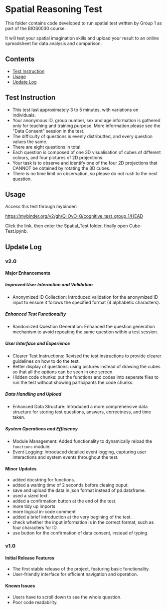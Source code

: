 # Spatial Reasoning Test

This folder contains code developed to run spatial test written by Group 1 as part of the BIOS0030 course.

It will test your spatial imagination skills and upload your result to an online spreadsheet for data analysis and comparison.

## Contents
- [Test Instruction](#test-instruction)
- [Usage](#usage)
- [Update Log](#update-log)
  
## Test Instruction

* This test last approximately 3 to 5 minutes, with variations on individuals.
* Your anonymous ID, group number, sex and age information is gathered only for teaching and training purpose. More information please see the "Data Consent" session in the test. 
* The difficulty of questions is evenly distributted, and every question values the same.
* There are eight questions in total.
* Each question is composed of one 3D visualisation of cubes of different colours, and four pictures of 2D projections.
* Your task is to observe and identify one of the four 2D projections that CANNOT be obtained by rotating the 3D cubes.
* There is no time limit on observation, so please do not rush to the next question.

## Usage

Access this test through mybinder:

https://mybinder.org/v2/gh/Q-OvO-Q/cognitive_test_group_1/HEAD

Click the link, then enter the Spatial_Test folder, finally open Cube-Test.ipynb.

## Update Log

### v2.0

#### Major Enhancements

##### Improved User Interaction and Validation
- Anonymized ID Collection: Introduced validation for the anonymized ID input to ensure it follows the specified format (4 alphabetic characters).

##### Enhanced Test Functionality
- Randomized Question Generation: Enhanced the question generation mechanism to avoid repeating the same question within a test session.

##### User Interface and Experience
- Clearer Test Instructions: Revised the test instructions to provide clearer guidelines on how to do the test. 
- Better display of questions: using pictures instead of drawing the cubes so that all the options can be seen in one screen.
- Hidden code chunks: put the functions and codes into seperate files to run the test without showing participants the code chunks. 

##### Data Handling and Upload
- Enhanced Data Structure: Introduced a more comprehensive data structure for storing test questions, answers, correctness, and time taken.

##### System Operations and Efficiency
- Module Management: Added functionality to dynamically reload the `functions` module.
- Event Logging: Introduced detailed event logging, capturing user interactions and system events throughout the test.

#### Minor Updates
- added docstring for functions. 
- added a waiting time of 2 seconds before cleaing ouput.
- save and upload the data in json format instead of pd.dataframe.
- used a sized text.
- added a confirmation button at the end of the test.
- more tidy up imports
- more logical in-code comment
- added a brief introduction at the very begining of the test.
- check whether the input information is in the correct format, such as four characters for ID.
- use button for the confirmation of data consent, instead of typing.


### v1.0

#### Initial Release Features
- The first stable release of the project, featuring basic functionality.
- User-friendly interface for efficient navigation and operation.

#### Known Issues
- Users have to scroll down to see the whole question.
- Poor code readability.

